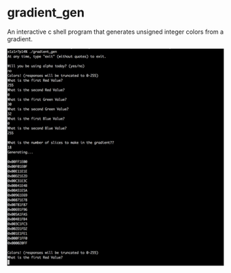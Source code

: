 # gradient_gen
An interactive c shell program that generates unsigned integer colors from a gradient.

![Screenshot](https://raw.githubusercontent.com/izcet/gradient_gen/master/pic.png)
